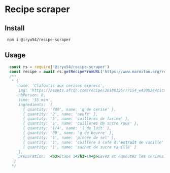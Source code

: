 # Recipe scraper
## Install
``` npm i @iryu54/recipe-scraper``` 

## Usage

``` javascript
  const rs = require('@iryu54/recipe-scraper')
  const recipe = await rs.getRecipeFromURL('https://www.marmiton.org/recettes/recette_clafoutis-aux-cerises-express_17365.aspx')
  /**
   * {
      name: 'Clafoutis aux cerises express',
      img: 'https://assets.afcdn.com/recipe/20180126/77154_w420h344c1cx2808cy1872cxt0cyt0cxb5616cyb3744.jpg',
      nbPerson: 8,
      time: '55 min',
      ingredients:  [
        { quantity: '700', name: 'g de cerise' },
        { quantity: '2', name: 'oeufs' },
        { quantity: '5', name: 'cuillères de farine' },
        { quantity: '5', name: 'cuillères de sucre roux' },
        { quantity: '1/4', name: 'l de lait' },
        { quantity: '60', name: 'g de beurre' },
        { quantity: '1', name: 'pincée de sel' },
        { quantity: '1', name: 'cuillère à café d\'extrait de vanille' },
        { quantity: '1', name: 'sachet de sucre vanillé' }
      ],
      preparation: '<h3>Etape 1</h3>\n<p>Lavez et équeutez les cerises.</p>\n<h3>Etape 2</h3>\n<p>Allumez votre four à thermostat 6/7 (180/200°C). \nDans un plat à tarte, mettez le beurre puis enfournez-le.</p>\n<h3>Etape 3</h3>\n<p>Battez les oeufs en omelette, ajoutez la pincée de sel ainsi que le sucre. Mélangez bien (au fouet ou au robot). Ajoutez l\'extrait de vanille, mélangez et jetez la farine en pluie. Mélangez bien jusqu\'à obtenir un liquide épais et onctueux.</p>\n<h3>Etape 4</h3>\n<p>Sortez le beure fondu du four, ajoutez-le au liquide puis ajoutez le lait tout en remuant. Une fois mélangé, ajoutez les cerises à la préparation.</p>\n<h3>Etape 5</h3>\n<p>Avec un essuie-tout, étalez le beurre resté dans le plat pour le graisser, puis ajoutez la préparation. Ajoutez quelques noisettes de beurre par dessus.</p>\n<h3>Etape 6</h3>\n<p>Enfournez 45 mn (jusqu\'à ce que le dessus commence à bien dorer). Dès la sortie du four, saupoudrez de sucre vanillé.</p>\n<h3>Etape 7</h3>\n<p>Servez tiède.</p>' 
    }
   */
```